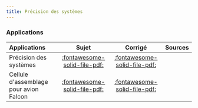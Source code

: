 ```yaml
---
title: Précision des systèmes 
---
```


### Applications 
 
| Applications | Sujet | Corrigé | Sources  | 
| :-------------- | :---: | :-----: | :------: | 
| Précision des systèmes | [:fontawesome-solid-file-pdf:](http://xpessoles-cpge.fr/pdf/Cy_02_Ch_03_Application_01_Sujet.pdf) | [:fontawesome-solid-file-pdf:](http://xpessoles-cpge.fr/pdf/Cy_02_Ch_03_Application_01_Corrige.pdf) | 
| Cellule d'assemblage pour avion Falcon | [:fontawesome-solid-file-pdf:](http://xpessoles-cpge.fr/pdf/Cy_02_Ch_03_Application_02_AssemblageFalcon_Sujet.pdf) | [:fontawesome-solid-file-pdf:](http://xpessoles-cpge.fr/pdf/Cy_02_Ch_03_Application_02_AssemblageFalcon_Corrige.pdf) | 

